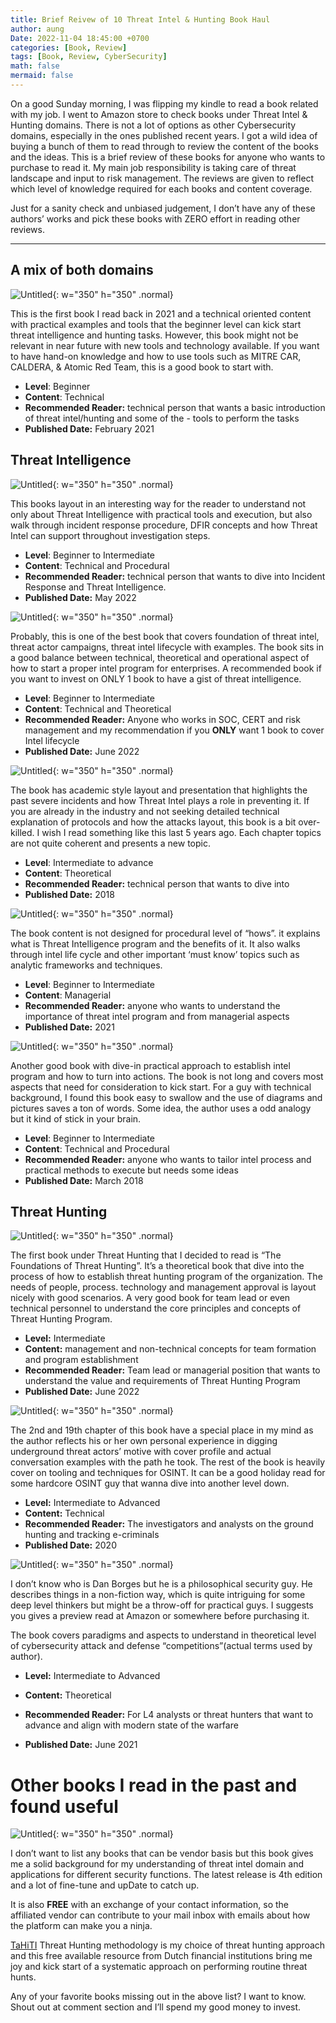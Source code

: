 ```yaml
---
title: Brief Reivew of 10 Threat Intel & Hunting Book Haul 
author: aung
Date: 2022-11-04 18:45:00 +0700
categories: [Book, Review]
tags: [Book, Review, CyberSecurity]
math: false
mermaid: false
---
```


On a good Sunday morning, I was flipping my kindle to read a book related with my job. I went to Amazon store to check books under Threat Intel & Hunting domains. There is not a lot of options as other Cybersecurity domains, especially in the ones published recent years. I got a wild idea of buying a bunch of them to read through to review the content of the books and the ideas. This is a brief review of these books for anyone who wants to purchase to read it. My main job responsibility is taking care of threat landscape and input to risk management. The reviews are given to reflect which level of knowledge required for each books and content coverage.

Just for a sanity check and unbiased judgement, I don’t have any of these authors’ works and pick these books with ZERO effort in reading other reviews.

---

## A mix of both domains 

![Untitled](/ti-books/1.png){: w="350" h="350" .normal}

This is the first book I read back in 2021 and a technical oriented content with practical examples and tools that the beginner level can kick start threat intelligence and hunting tasks. However, this book might not be relevant in near future with new tools and technology available. If you want to have hand-on knowledge and how to use tools such as MITRE CAR, CALDERA, & Atomic Red Team, this is a good book to start with. 

- **Level**: Beginner
- **Content**: Technical 
- **Recommended Reader:** technical person that wants a basic introduction of threat intel/hunting and some of the - tools to perform the tasks
- **Published Date:** February 2021

## Threat Intelligence

![Untitled](/ti-books/2.png){: w="350" h="350" .normal}

This books layout in an interesting way for the reader to understand not only about Threat Intelligence with practical tools and execution, but also walk through incident response procedure, DFIR concepts and how Threat Intel can support throughout investigation steps.

- **Level**: Beginner to Intermediate
- **Content**: Technical and Procedural
- **Recommended Reader:** technical person that wants to dive into Incident Response and Threat Intelligence.
- **Published Date:** May 2022


![Untitled](/ti-books/3.png){: w="350" h="350" .normal}

Probably, this is one of the best book that covers foundation of threat intel, threat actor campaigns, threat intel lifecycle with examples. The book sits in a good balance between technical, theoretical and operational aspect of how to start a proper intel program for enterprises. A recommended book if you want to invest on ONLY 1 book to have a gist of threat intelligence.

- **Level**: Beginner to Intermediate
- **Content**: Technical and Theoretical 
- **Recommended Reader:** Anyone who works in SOC, CERT and risk management and my recommendation if you **ONLY** want  1 book to cover Intel lifecycle
- **Published Date:** June 2022


![Untitled](/ti-books/4.png){: w="350" h="350" .normal}

The book has academic style layout and presentation that highlights the past severe incidents and how Threat Intel plays a role in preventing it. If you are already in the industry and not seeking detailed technical explanation of protocols and how the attacks layout, this book is a bit over-killed. I wish I read something like this last 5 years ago. Each chapter topics are not quite coherent and presents a new topic.

- **Level**: Intermediate to advance
- **Content**: Theoretical 
- **Recommended Reader:** technical person that wants to dive into 
- **Published Date:** 2018


![Untitled](/ti-books/5.png){: w="350" h="350" .normal}


The book content is not designed for procedural level of “hows”. it explains what is Threat Intelligence program and the benefits of it. It also walks through intel life cycle and other important ‘must know’ topics such as analytic frameworks and techniques. 

- **Level**: Beginner to Intermediate
- **Content**: Managerial 
- **Recommended Reader:** anyone who wants to understand the importance of threat intel program and from managerial aspects
- **Published Date:** 2021

![Untitled](/ti-books/6.png){: w="350" h="350" .normal}


Another good book with dive-in practical approach to establish intel program and how to turn into actions. The book is not long and covers most aspects that need for consideration to kick start. For a guy with technical background, I found this book easy to swallow and the use of diagrams and pictures saves a ton of words. Some idea, the author uses a odd analogy but it kind of stick in your brain.

- **Level**: Beginner to Intermediate
- **Content**: Technical and Procedural 
- **Recommended Reader:** anyone who wants to tailor intel process and practical methods to execute but needs some ideas
- **Published Date:** March 2018

## Threat Hunting

![Untitled](/ti-books/7.png){: w="350" h="350" .normal}


The first book under Threat Hunting that I decided to read is “The Foundations of Threat Hunting”. It’s a theoretical book that dive into the process of how to establish threat hunting program of the organization. The needs of people, process. technology and management approval is layout nicely with good scenarios. A very good book for team lead or even technical personnel to understand the core principles and concepts of Threat Hunting Program. 

- **Level:** Intermediate
- **Content:** management and non-technical concepts for team formation and program establishment
- **Recommended Reader:** Team lead or managerial position that wants to understand the value and requirements of Threat Hunting Program
- **Published Date:** June 2022

![Untitled](/ti-books/8.png){: w="350" h="350" .normal}


The 2nd and 19th chapter of this book have a special place in my mind as the author reflects his or her own personal experience in digging underground threat actors’ motive with cover profile and actual conversation examples with the path he took. The rest of the book is heavily cover on tooling and techniques for OSINT. It can be a good holiday read for some hardcore OSINT guy that wanna dive into another level down. 

- **Level:** Intermediate to Advanced
- **Content:** Technical
- **Recommended Reader:** The investigators and analysts on the ground hunting and tracking e-criminals
- **Published Date:**  2020

![Untitled](/ti-books/9.png){: w="350" h="350" .normal}


I don’t know who is Dan Borges but he is a philosophical security guy. He describes things in a non-fiction way, which is quite intriguing for some deep level thinkers but might be a throw-off for practical guys. I suggests you gives a preview read at Amazon or somewhere before purchasing it. 

The book covers paradigms and aspects to understand in theoretical level of cybersecurity attack and defense “competitions”(actual terms used by author).

- **Level:** Intermediate to Advanced
- **Content:** Theoretical 

- **Recommended Reader:**  For L4 analysts or threat hunters that want to advance and align with modern state of the warfare 

- **Published Date:** June 2021

# Other books I read in the past and found useful

![Untitled](/ti-books/10.png){: w="350" h="350" .normal}


I don’t want to list any books that can be vendor basis but this book gives me a solid background for my understanding of threat intel domain and applications for different security functions. The latest release is 4th edition and a lot of fine-tune and upDate to catch up.   

It is also **FREE** with an exchange of your contact information, so the affiliated vendor can contribute to your mail inbox with emails about how the platform can make you a ninja. 

[TaHiTI](https://www.betaalvereniging.nl/wp-content/uploads/TaHiTI-Threat-Hunting-Methodology-whitepaper.pdf) Threat Hunting methodology is my choice of threat hunting approach and this free available resource from Dutch financial institutions bring me joy and kick start of a systematic approach on performing routine threat hunts.

Any of your favorite books missing out in the above list? I want to know. Shout out at comment section and I’ll spend my good money to invest.